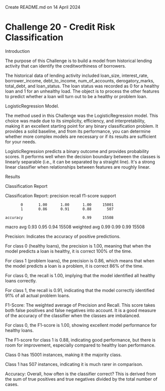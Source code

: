 Create README.md on 14 April 2024

# Challenge 20 - Credit Risk Classification

Introduction

The purpose of this Challenge is to build a model from historical lending activity that can identify the creditworthiness of borrowers. 

The historical data of lending activity included loan_size, interest_rate, borrower_income, debt_to_income, num_of_accounts, derogatory_marks, total_debt, and loan_status. The loan status was recorded as 0 for a healthy loan and 1 for an unhealthy load. The object is to process the other features to predict whether a loan will turn out to be a healthy or problem loan.

LogisticRegression Model.

The method used in this Challenge was the LogisticRegression model. This choice was made due to its simplicity, efficiency, and interpretability, making it an excellent starting point for any binary classification problem. It provides a solid baseline, and from its performance, you can determine whether more complex models are necessary or if its results are sufficient for your needs. 

LogisticRegression predicts a binary outcome and provides probability scores.  It performs well when the decision boundary between the classes is linearly separable (i.e., it can be separated by a straight line). It's a strong linear classifier when relationships between features are roughly linear.

Results

Classification Report

Classification Report:
              precision    recall  f1-score   support

           0       1.00      1.00      1.00     15001
           1       0.86      0.91      0.88       507

    accuracy                           0.99     15508
   macro avg       0.93      0.95      0.94     15508
weighted avg       0.99      0.99      0.99     15508


Precision: Indicates the accuracy of positive predictions.

For class 0 (healthy loans), the precision is 1.00, meaning that when the model predicts a loan is healthy, it is correct 100% of the time.

For class 1 (problem loans), the precision is 0.86, which means that when the model predicts a loan is a problem, it is correct 86% of the time.

For class 0, the recall is 1.00, implying that the model identified all healthy loans correctly.

For class 1, the recall is 0.91, indicating that the model correctly identified 91% of all actual problem loans.

F1-Score: The weighted average of Precision and Recall. This score takes both false positives and false negatives into account. It is a good measure of the accuracy of the classifier when the classes are imbalanced.

For class 0, the F1-score is 1.00, showing excellent model performance for healthy loans.

The F1-score for class 1 is 0.88, indicating good performance, but there is room for improvement, especially compared to healthy loan performance.

Class 0 has 15001 instances, making it the majority class.

Class 1 has 507 instances, indicating it is much rarer in comparison.

Accuracy: Overall, how often is the classifier correct? This is derived from the sum of true positives and true negatives divided by the total number of cases.

